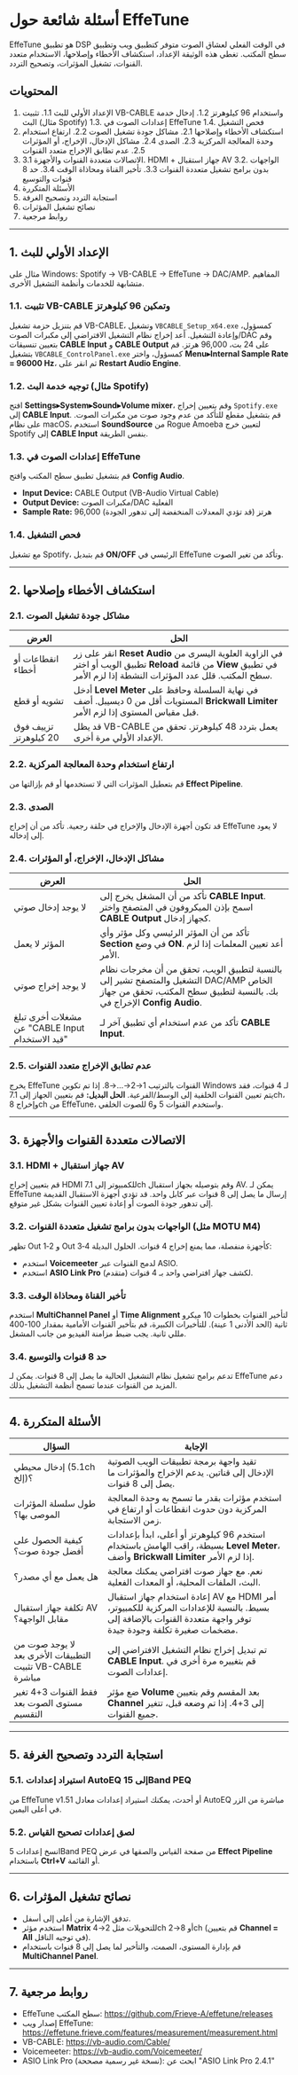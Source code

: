 # أسئلة شائعة حول EffeTune

EffeTune هو تطبيق DSP في الوقت الفعلي لعشاق الصوت متوفر كتطبيق ويب وتطبيق سطح المكتب. تغطي هذه الوثيقة الإعداد، استكشاف الأخطاء وإصلاحها، الاستخدام متعدد القنوات، تشغيل المؤثرات، وتصحيح التردد.

## المحتويات
1. الإعداد الأولي للبث
   1.1. تثبيت VB-CABLE واستخدام 96 كيلوهرتز
   1.2. إدخال خدمة البث (مثال Spotify)
   1.3. إعدادات الصوت في EffeTune
   1.4. فحص التشغيل
2. استكشاف الأخطاء وإصلاحها
   2.1. مشاكل جودة تشغيل الصوت
   2.2. ارتفاع استخدام وحدة المعالجة المركزية
   2.3. الصدى
   2.4. مشاكل الإدخال، الإخراج، أو المؤثرات
   2.5. عدم تطابق الإخراج متعدد القنوات
3. الاتصالات متعددة القنوات والأجهزة
   3.1. HDMI + جهاز استقبال AV
   3.2. الواجهات بدون برامج تشغيل متعددة القنوات
   3.3. تأخير القناة ومحاذاة الوقت
   3.4. حد 8 قنوات والتوسيع
4. الأسئلة المتكررة
5. استجابة التردد وتصحيح الغرفة
6. نصائح تشغيل المؤثرات
7. روابط مرجعية

---

## 1. الإعداد الأولي للبث

مثال على Windows: Spotify → VB-CABLE → EffeTune → DAC/AMP. المفاهيم متشابهة للخدمات وأنظمة التشغيل الأخرى.

### 1.1. تثبيت VB-CABLE وتمكين 96 كيلوهرتز
قم بتنزيل حزمة تشغيل VB-CABLE، وتشغيل `VBCABLE_Setup_x64.exe` كمسؤول، وإعادة التشغيل. أعد إخراج نظام التشغيل الافتراضي إلى مكبرات الصوت/DAC وقم بتعيين تنسيقات **CABLE Input** و **CABLE Output** على 24 بت، 96,000 هرتز. قم بتشغيل `VBCABLE_ControlPanel.exe` كمسؤول، واختر **Menu▸Internal Sample Rate = 96000 Hz**، ثم انقر على **Restart Audio Engine**.

### 1.2. توجيه خدمة البث (مثال Spotify)
افتح **Settings▸System▸Sound▸Volume mixer**، وقم بتعيين إخراج `Spotify.exe` إلى **CABLE Input**. قم بتشغيل مقطع للتأكد من عدم وجود صوت من مكبرات الصوت.
على نظام macOS، استخدم **SoundSource** من Rogue Amoeba لتعيين خرج Spotify إلى **CABLE Input** بنفس الطريقة.

### 1.3. إعدادات الصوت في EffeTune
قم بتشغيل تطبيق سطح المكتب وافتح **Config Audio**.
- **Input Device:** CABLE Output (VB-Audio Virtual Cable)
- **Output Device:** مكبرات الصوت/DAC الفعلية
- **Sample Rate:** 96,000 هرتز (قد تؤدي المعدلات المنخفضة إلى تدهور الجودة)

### 1.4. فحص التشغيل
مع تشغيل Spotify، قم بتبديل **ON/OFF** الرئيسي في EffeTune وتأكد من تغير الصوت.

---

## 2. استكشاف الأخطاء وإصلاحها

### 2.1. مشاكل جودة تشغيل الصوت

| العرض | الحل |
| ------ | ------ |
| انقطاعات أو أخطاء | انقر على زر **Reset Audio** في الزاوية العلوية اليسرى من تطبيق الويب أو اختر **Reload** من قائمة **View** في تطبيق سطح المكتب. قلل عدد المؤثرات النشطة إذا لزم الأمر. |
| تشويه أو قطع | أدخل **Level Meter** في نهاية السلسلة وحافظ على المستويات أقل من 0 ديسيبل. أضف **Brickwall Limiter** قبل مقياس المستوى إذا لزم الأمر. |
| تزييف فوق 20 كيلوهرتز | قد يظل VB-CABLE يعمل بتردد 48 كيلوهرتز. تحقق من الإعداد الأولي مرة أخرى. |

### 2.2. ارتفاع استخدام وحدة المعالجة المركزية
قم بتعطيل المؤثرات التي لا تستخدمها أو قم بإزالتها من **Effect Pipeline**.

### 2.3. الصدى
قد تكون أجهزة الإدخال والإخراج في حلقة رجعية. تأكد من أن إخراج EffeTune لا يعود إلى إدخاله.

### 2.4. مشاكل الإدخال، الإخراج، أو المؤثرات

| العرض | الحل |
| ------ | ------ |
| لا يوجد إدخال صوتي | تأكد من أن المشغل يخرج إلى **CABLE Input**. اسمح بإذن الميكروفون في المتصفح واختر **CABLE Output** كجهاز إدخال. |
| المؤثر لا يعمل | تأكد من أن المؤثر الرئيسي وكل مؤثر وأي **Section** في وضع **ON**. أعد تعيين المعلمات إذا لزم الأمر. |
| لا يوجد إخراج صوتي | بالنسبة لتطبيق الويب، تحقق من أن مخرجات نظام التشغيل والمتصفح تشير إلى DAC/AMP الخاص بك. بالنسبة لتطبيق سطح المكتب، تحقق من جهاز الإخراج في **Config Audio**. |
| مشغلات أخرى تبلغ عن "CABLE Input قيد الاستخدام" | تأكد من عدم استخدام أي تطبيق آخر لـ **CABLE Input**. |

### 2.5. عدم تطابق الإخراج متعدد القنوات
يخرج EffeTune القنوات بالترتيب 1→2→…→8. إذا تم تكوين Windows لـ 4 قنوات، فقد يتم تعيين القنوات الخلفية إلى الوسط/الفرعية. **الحل البديل:** قم بتعيين الجهاز إلى 7.1ch، وإخراج 8ch من EffeTune، واستخدم القنوات 5 و6 للصوت الخلفي.

---

## 3. الاتصالات متعددة القنوات والأجهزة

### 3.1. HDMI + جهاز استقبال AV
قم بتعيين إخراج HDMI للكمبيوتر إلى 7.1ch وقم بتوصيله بجهاز استقبال AV. يمكن لـ EffeTune إرسال ما يصل إلى 8 قنوات عبر كابل واحد. قد تؤدي أجهزة الاستقبال القديمة إلى تدهور جودة الصوت أو إعادة تعيين القنوات بشكل غير متوقع.

### 3.2. الواجهات بدون برامج تشغيل متعددة القنوات (مثل MOTU M4)
تظهر Out 1‑2 و Out 3‑4 كأجهزة منفصلة، مما يمنع إخراج 4 قنوات. الحلول البديلة:
- استخدم **Voicemeeter** لدمج القنوات عبر ASIO.
- استخدم **ASIO Link Pro** لكشف جهاز افتراضي واحد بـ 4 قنوات (متقدم).

### 3.3. تأخير القناة ومحاذاة الوقت
استخدم **MultiChannel Panel** أو **Time Alignment** لتأخير القنوات بخطوات 10 ميكرو ثانية (الحد الأدنى 1 عينة). للتأخيرات الكبيرة، قم بتأخير القنوات الأمامية بمقدار 100-400 مللي ثانية. يجب ضبط مزامنة الفيديو من جانب المشغل.

### 3.4. حد 8 قنوات والتوسيع
تدعم برامج تشغيل نظام التشغيل الحالية ما يصل إلى 8 قنوات. يمكن لـ EffeTune دعم المزيد من القنوات عندما تسمح أنظمة التشغيل بذلك.

---

## 4. الأسئلة المتكررة

| السؤال | الإجابة |
| ------ | ------ |
| إدخال محيطي (5.1ch إلخ)؟ | تقيد واجهة برمجة تطبيقات الويب الصوتية الإدخال إلى قناتين. يدعم الإخراج والمؤثرات ما يصل إلى 8 قنوات. |
| طول سلسلة المؤثرات الموصى بها؟ | استخدم مؤثرات بقدر ما تسمح به وحدة المعالجة المركزية دون حدوث انقطاعات أو ارتفاع في زمن الاستجابة. |
| كيفية الحصول على أفضل جودة صوت؟ | استخدم 96 كيلوهرتز أو أعلى، ابدأ بإعدادات بسيطة، راقب الهامش باستخدام **Level Meter**، وأضف **Brickwall Limiter** إذا لزم الأمر. |
| هل يعمل مع أي مصدر؟ | نعم. مع جهاز صوت افتراضي يمكنك معالجة البث، الملفات المحلية، أو المعدات الفعلية. |
| تكلفة جهاز استقبال AV مقابل الواجهة؟ | إعادة استخدام جهاز استقبال AV مع HDMI أمر بسيط. بالنسبة للإعدادات المركزية للكمبيوتر، توفر واجهة متعددة القنوات بالإضافة إلى مضخمات صغيرة تكلفة وجودة جيدة. |
| لا يوجد صوت من التطبيقات الأخرى بعد تثبيت VB-CABLE مباشرة | تم تبديل إخراج نظام التشغيل الافتراضي إلى **CABLE Input**. قم بتغييره مرة أخرى في إعدادات الصوت. |
| فقط القنوات 3+4 تغير مستوى الصوت بعد التقسيم | ضع مؤثر **Volume** بعد المقسم وقم بتعيين **Channel** إلى 3+4. إذا تم وضعه قبل، تتغير جميع القنوات. |

---

## 5. استجابة التردد وتصحيح الغرفة

### 5.1. استيراد إعدادات AutoEQ إلى 15Band PEQ
من EffeTune v1.51 أو أحدث، يمكنك استيراد إعدادات معادل AutoEQ مباشرة من الزر في أعلى اليمين.

### 5.2. لصق إعدادات تصحيح القياس
انسخ إعدادات 5Band PEQ من صفحة القياس والصقها في عرض **Effect Pipeline** باستخدام **Ctrl+V** أو القائمة.

---

## 6. نصائح تشغيل المؤثرات
* تدفق الإشارة من أعلى إلى أسفل.
* استخدم مؤثر **Matrix** للتحويلات مثل 2→4ch أو 8→2ch (قم بتعيين **Channel = All** في توجيه الناقل).
* قم بإدارة المستوى، الصمت، والتأخير لما يصل إلى 8 قنوات باستخدام **MultiChannel Panel**.

---

## 7. روابط مرجعية
* EffeTune سطح المكتب: <https://github.com/Frieve-A/effetune/releases>
* إصدار ويب EffeTune: <https://effetune.frieve.com/features/measurement/measurement.html>
* VB-CABLE: <https://vb-audio.com/Cable/>
* Voicemeeter: <https://vb-audio.com/Voicemeeter/>
* ASIO Link Pro (نسخة غير رسمية مصححة): ابحث عن "ASIO Link Pro 2.4.1"
